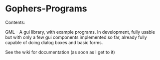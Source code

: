 Gophers-Programs
================

Contents:

GML - A gui library, with example programs. In development, fully usable but with only a few gui components implemented so far, already fully capable of doing dialog boxes and basic forms.

See the wiki for documentation (as soon as I get to it)
